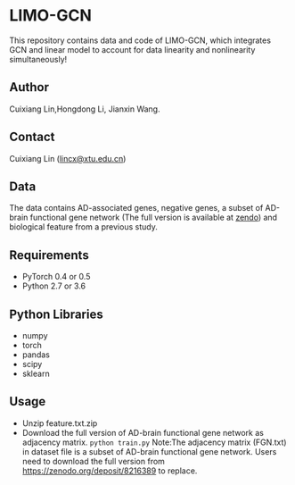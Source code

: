 # LIMO-GCN
This repository contains data and code of LIMO-GCN, which integrates GCN and linear model to account for data linearity and nonlinearity simultaneously! 
## Author
Cuixiang Lin,Hongdong Li, Jianxin Wang.
## Contact
Cuixiang Lin (lincx@xtu.edu.cn)
## Data
The data contains AD-associated genes, negative genes, a subset of AD-brain functional gene network (The full version is available at [zendo](https://zenodo.org/deposit/8216389)) and biological feature from a previous study.
## Requirements
  * PyTorch 0.4 or 0.5
  * Python 2.7 or 3.6
## Python Libraries
  * numpy
  * torch
  * pandas
  * scipy
  * sklearn
## Usage
  * Unzip feature.txt.zip
  * Download the full version of AD-brain functional gene network as adjacency matrix.
```python train.py```
   Note:The adjacency matrix (FGN.txt) in dataset file is  a subset of AD-brain functional gene network. Users need to download the full version from https://zenodo.org/deposit/8216389 to replace.

